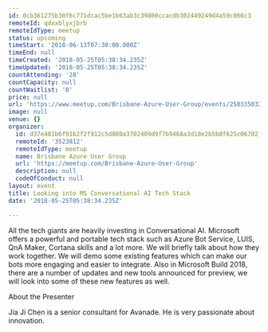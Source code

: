 ```yaml
---
id: 0cb361275b30f6c771dcac5be1b63ab3c39800ccacdb302449249d4a59c066c3
remoteId: qdxxblyxjbrb
remoteIdType: meetup
status: upcoming
timeStart: '2018-06-13T07:30:00.000Z'
timeEnd: null
timeCreated: '2018-05-25T05:38:34.235Z'
timeUpdated: '2018-05-25T05:38:34.235Z'
countAttending: '28'
countCapacity: null
countWaitlist: '0'
price: null
url: 'https://www.meetup.com/Brisbane-Azure-User-Group/events/250335032/'
image: null
venue: {}
organizer:
  id: d37e481b6f91b2f2f912c5d080a3702409d9f7b9468a3d18e2b5b8f625c06702
  remoteId: '3523812'
  remoteIdType: meetup
  name: Brisbane Azure User Group
  url: 'https://meetup.com/Brisbane-Azure-User-Group'
  description: null
  codeOfConduct: null
layout: event
title: Looking into MS Conversational AI Tech Stack
date: '2018-05-25T05:38:34.235Z'

---
```

<p>All the tech giants are heavily investing in Conversational AI. Microsoft offers a powerful and portable tech stack such as Azure Bot Service, LUIS, QnA Maker, Cortana skills and a lot more. We will briefly talk about how they work together. We will demo some existing features which can make our bots more engaging and easier to integrate. Also in Microsoft Build 2018, there are a number of updates and new tools announced for preview, we will look into some of these new features as well.</p> <p>About the Presenter</p> <p>Jia Ji Chen is a senior consultant for Avanade. He is very passionate about innovation.</p>
